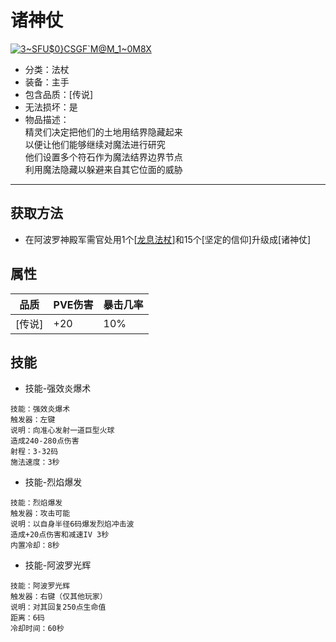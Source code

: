 # 诸神仗
<a href="https://ibb.co/8YRmNw3"><img src="https://i.ibb.co/TWnwYGX/3-SFU-0-CSGF-M-M-1-0-M8-X.png" alt="3~SFU$0}CSGF`M@M_1~0M8X" border="0"></a>
* 分类：法杖
* 装备：主手
* 包含品质：[传说]
* 无法损坏：是
* 物品描述：<br/>精灵们决定把他们的土地用结界隐藏起来<br/>以便让他们能够继续对魔法进行研究<br/>他们设置多个符石作为魔法结界边界节点<br/>利用魔法隐藏以躲避来自其它位面的威胁
---
## 获取方法
* 在阿波罗神殿军需官处用1个[<a href="https://github.com/LeafletXD/Minecraft-Yuanchu-Server-Wiki/blob/main/Wiki/RPG%E9%81%93%E5%85%B7/%E8%BF%9C%E7%A8%8B%E6%AD%A6%E5%99%A8/%E6%B3%95%E6%9D%96/%E9%BE%99%E6%81%AF%E6%B3%95%E6%9D%96.md">龙息法杖<a/>]和15个[坚定的信仰]升级成[诸神仗]
## 属性
|品质|PVE伤害|暴击几率|
|----|----|----|
|[传说]|+20|10%|
## 技能
* 技能-强效炎爆术
```
技能：强效炎爆术
触发器：左键
说明：向准心发射一道巨型火球
造成240-280点伤害
射程：3-32码
施法速度：3秒
```
* 技能-烈焰爆发
```
技能：烈焰爆发
触发器：攻击可能
说明：以自身半径6码爆发烈焰冲击波
造成+20点伤害和减速IV 3秒
内置冷却：8秒
```
* 技能-阿波罗光辉
```
技能：阿波罗光辉
触发器：右键（仅其他玩家）
说明：对其回复250点生命值
距离：6码
冷却时间：60秒
```

